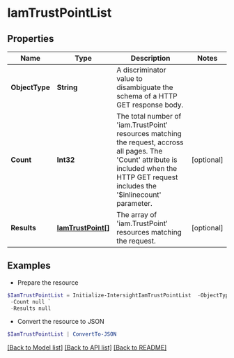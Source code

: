 # IamTrustPointList
## Properties

Name | Type | Description | Notes
------------ | ------------- | ------------- | -------------
**ObjectType** | **String** | A discriminator value to disambiguate the schema of a HTTP GET response body. | 
**Count** | **Int32** | The total number of &#39;iam.TrustPoint&#39; resources matching the request, accross all pages. The &#39;Count&#39; attribute is included when the HTTP GET request includes the &#39;$inlinecount&#39; parameter. | [optional] 
**Results** | [**IamTrustPoint[]**](IamTrustPoint.md) | The array of &#39;iam.TrustPoint&#39; resources matching the request. | [optional] 

## Examples

- Prepare the resource
```powershell
$IamTrustPointList = Initialize-IntersightIamTrustPointList  -ObjectType null `
 -Count null `
 -Results null
```

- Convert the resource to JSON
```powershell
$IamTrustPointList | ConvertTo-JSON
```

[[Back to Model list]](../README.md#documentation-for-models) [[Back to API list]](../README.md#documentation-for-api-endpoints) [[Back to README]](../README.md)

